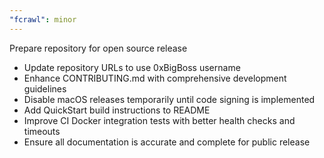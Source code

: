 ```yaml
---
"fcrawl": minor
---
```


Prepare repository for open source release

- Update repository URLs to use 0xBigBoss username
- Enhance CONTRIBUTING.md with comprehensive development guidelines
- Disable macOS releases temporarily until code signing is implemented
- Add QuickStart build instructions to README
- Improve CI Docker integration tests with better health checks and timeouts
- Ensure all documentation is accurate and complete for public release